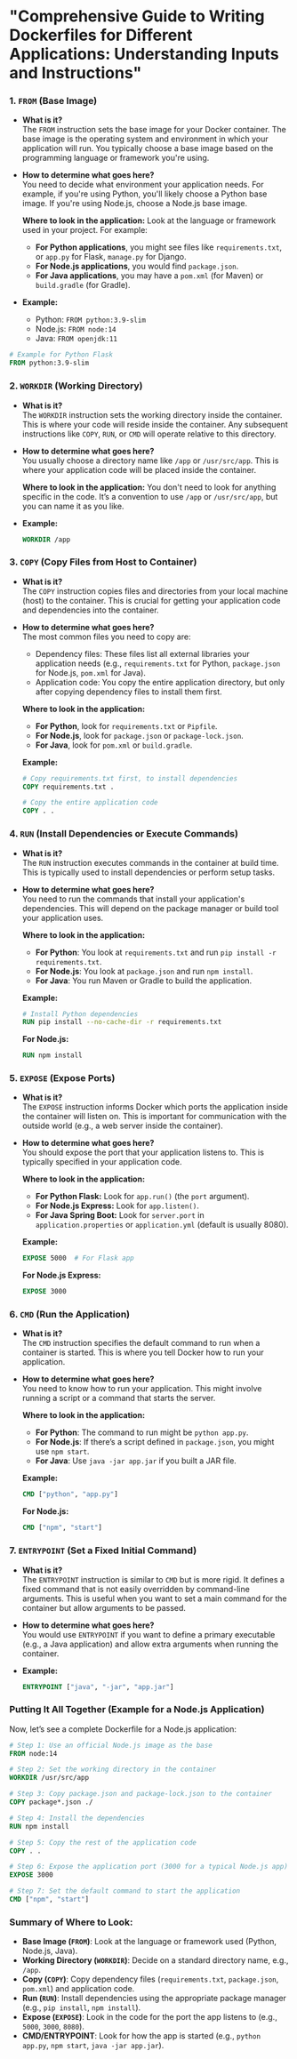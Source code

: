 # **"Comprehensive Guide to Writing Dockerfiles for Different Applications: Understanding Inputs and Instructions"**



### 1. **`FROM` (Base Image)**
   - **What is it?**  
     The `FROM` instruction sets the base image for your Docker container. The base image is the operating system and environment in which your application will run. You typically choose a base image based on the programming language or framework you're using.
     
   - **How to determine what goes here?**  
     You need to decide what environment your application needs. For example, if you're using Python, you'll likely choose a Python base image. If you're using Node.js, choose a Node.js base image.  
     
     **Where to look in the application:** Look at the language or framework used in your project. For example:
     - **For Python applications**, you might see files like `requirements.txt`, or `app.py` for Flask, `manage.py` for Django.
     - **For Node.js applications**, you would find `package.json`.
     - **For Java applications**, you may have a `pom.xml` (for Maven) or `build.gradle` (for Gradle).

   - **Example:**
     - Python: `FROM python:3.9-slim`
     - Node.js: `FROM node:14`
     - Java: `FROM openjdk:11`

   ```Dockerfile
   # Example for Python Flask
   FROM python:3.9-slim
   ```

### 2. **`WORKDIR` (Working Directory)**
   - **What is it?**  
     The `WORKDIR` instruction sets the working directory inside the container. This is where your code will reside inside the container. Any subsequent instructions like `COPY`, `RUN`, or `CMD` will operate relative to this directory.

   - **How to determine what goes here?**  
     You usually choose a directory name like `/app` or `/usr/src/app`. This is where your application code will be placed inside the container.
     
     **Where to look in the application:** You don't need to look for anything specific in the code. It’s a convention to use `/app` or `/usr/src/app`, but you can name it as you like.
   
   - **Example:**
     ```Dockerfile
     WORKDIR /app
     ```

### 3. **`COPY` (Copy Files from Host to Container)**
   - **What is it?**  
     The `COPY` instruction copies files and directories from your local machine (host) to the container. This is crucial for getting your application code and dependencies into the container.

   - **How to determine what goes here?**  
     The most common files you need to copy are:
     - Dependency files: These files list all external libraries your application needs (e.g., `requirements.txt` for Python, `package.json` for Node.js, `pom.xml` for Java).
     - Application code: You copy the entire application directory, but only after copying dependency files to install them first.
     
     **Where to look in the application:**  
     - **For Python**, look for `requirements.txt` or `Pipfile`.
     - **For Node.js**, look for `package.json` or `package-lock.json`.
     - **For Java**, look for `pom.xml` or `build.gradle`.
     
     **Example:**
     ```Dockerfile
     # Copy requirements.txt first, to install dependencies
     COPY requirements.txt .

     # Copy the entire application code
     COPY . .
     ```

### 4. **`RUN` (Install Dependencies or Execute Commands)**
   - **What is it?**  
     The `RUN` instruction executes commands in the container at build time. This is typically used to install dependencies or perform setup tasks.
   
   - **How to determine what goes here?**  
     You need to run the commands that install your application's dependencies. This will depend on the package manager or build tool your application uses.
     
     **Where to look in the application:**  
     - **For Python**: You look at `requirements.txt` and run `pip install -r requirements.txt`.
     - **For Node.js**: You look at `package.json` and run `npm install`.
     - **For Java**: You run Maven or Gradle to build the application.
     
     **Example:**
     ```Dockerfile
     # Install Python dependencies
     RUN pip install --no-cache-dir -r requirements.txt
     ```

     **For Node.js:**
     ```Dockerfile
     RUN npm install
     ```

### 5. **`EXPOSE` (Expose Ports)**
   - **What is it?**  
     The `EXPOSE` instruction informs Docker which ports the application inside the container will listen on. This is important for communication with the outside world (e.g., a web server inside the container).

   - **How to determine what goes here?**  
     You should expose the port that your application listens to. This is typically specified in your application code.
   
     **Where to look in the application:**  
     - **For Python Flask:** Look for `app.run()` (the `port` argument).
     - **For Node.js Express:** Look for `app.listen()`.
     - **For Java Spring Boot:** Look for `server.port` in `application.properties` or `application.yml` (default is usually 8080).
     
     **Example:**
     ```Dockerfile
     EXPOSE 5000  # For Flask app
     ```

     **For Node.js Express:**
     ```Dockerfile
     EXPOSE 3000
     ```

### 6. **`CMD` (Run the Application)**
   - **What is it?**  
     The `CMD` instruction specifies the default command to run when a container is started. This is where you tell Docker how to run your application.

   - **How to determine what goes here?**  
     You need to know how to run your application. This might involve running a script or a command that starts the server.
   
     **Where to look in the application:**  
     - **For Python**: The command to run might be `python app.py`.
     - **For Node.js**: If there’s a script defined in `package.json`, you might use `npm start`.
     - **For Java**: Use `java -jar app.jar` if you built a JAR file.
     
     **Example:**
     ```Dockerfile
     CMD ["python", "app.py"]
     ```

     **For Node.js:**
     ```Dockerfile
     CMD ["npm", "start"]
     ```

### 7. **`ENTRYPOINT` (Set a Fixed Initial Command)**
   - **What is it?**  
     The `ENTRYPOINT` instruction is similar to `CMD` but is more rigid. It defines a fixed command that is not easily overridden by command-line arguments. This is useful when you want to set a main command for the container but allow arguments to be passed.

   - **How to determine what goes here?**  
     You would use `ENTRYPOINT` if you want to define a primary executable (e.g., a Java application) and allow extra arguments when running the container.

   - **Example:**
     ```Dockerfile
     ENTRYPOINT ["java", "-jar", "app.jar"]
     ```

### Putting It All Together (Example for a Node.js Application)

Now, let’s see a complete Dockerfile for a Node.js application:

```Dockerfile
# Step 1: Use an official Node.js image as the base
FROM node:14

# Step 2: Set the working directory in the container
WORKDIR /usr/src/app

# Step 3: Copy package.json and package-lock.json to the container
COPY package*.json ./

# Step 4: Install the dependencies
RUN npm install

# Step 5: Copy the rest of the application code
COPY . .

# Step 6: Expose the application port (3000 for a typical Node.js app)
EXPOSE 3000

# Step 7: Set the default command to start the application
CMD ["npm", "start"]
```

### Summary of Where to Look:
- **Base Image (`FROM`)**: Look at the language or framework used (Python, Node.js, Java).
- **Working Directory (`WORKDIR`)**: Decide on a standard directory name, e.g., `/app`.
- **Copy (`COPY`)**: Copy dependency files (`requirements.txt`, `package.json`, `pom.xml`) and application code.
- **Run (`RUN`)**: Install dependencies using the appropriate package manager (e.g., `pip install`, `npm install`).
- **Expose (`EXPOSE`)**: Look in the code for the port the app listens to (e.g., `5000`, `3000`, `8080`).
- **CMD/ENTRYPOINT**: Look for how the app is started (e.g., `python app.py`, `npm start`, `java -jar app.jar`).

